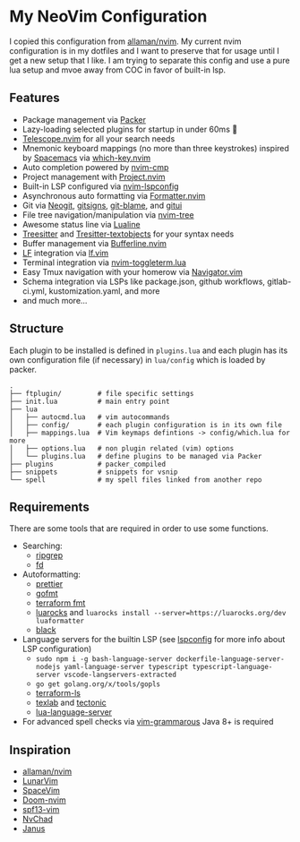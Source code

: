 # My NeoVim Configuration

I copied this configuration from [allaman/nvim](https://github.com/allaman/nvim). My current nvim configuration is in my dotfiles and I want to preserve that for usage until I get a new setup that I like. I am trying to separate this config and use a pure lua setup and mvoe away from COC in favor of built-in lsp.

## Features

- Package management via [Packer](https://github.com/wbthomason/packer.nvim)
- Lazy-loading selected plugins for startup in under 60ms 🚀
- [Telescope.nvim](https://github.com/nvim-telescope/telescope.nvim) for all your search needs
- Mnemonic keyboard mappings (no more than three keystrokes) inspired by [Spacemacs](https://www.spacemacs.org/) via [which-key.nvim](https://github.com/folke/which-key.nvim)
- Auto completion powered by [nvim-cmp](https://github.com/hrsh7th/nvim-cmp)
- Project management with [Project.nvim](https://github.com/ahmedkhalf/project.nvim)
- Built-in LSP configured via [nvim-lspconfig](https://github.com/neovim/nvim-lspconfig)
- Asynchronous auto formatting via [Formatter.nvim](https://github.com/mhartington/formatter.nvim)
- Git via [Neogit](https://github.com/TimUntersberger/neogit), [gitsigns](https://github.com/lewis6991/gitsigns.nvim), [git-blame](https://github.com/f-person/git-blame.nvim), and [gitui](https://github.com/extrawurst/gitui)
- File tree navigation/manipulation via [nvim-tree](https://github.com/kyazdani42/nvim-tree.lua)
- Awesome status line via [Lualine](https://github.com/nvim-lualine/lualine.nvim)
- [Treesitter](https://github.com/nvim-treesitter/nvim-treesitter) and [Tresitter-textobjects](https://github.com/nvim-treesitter/nvim-treesitter-textobjects) for your syntax needs
- Buffer management via [Bufferline.nvim](https://github.com/akinsho/bufferline.nvim)
- [LF](https://github.com/gokcehan/lf) integration via [lf.vim](https://github.com/ptzz/lf.vim)
- Terminal integration via [nvim-toggleterm.lua](https://github.com/akinsho/nvim-toggleterm.lua)
- Easy Tmux navigation with your homerow via [Navigator.vim](https://github.com/numToStr/Navigator.nvim)
- Schema integration via LSPs like package.json, github workflows, gitlab-ci.yml, kustomization.yaml, and more
- and much more...

## Structure

Each plugin to be installed is defined in `plugins.lua` and each plugin has its own configuration file (if necessary) in `lua/config` which is loaded by packer.

```
.
├── ftplugin/         # file specific settings
├── init.lua          # main entry point
├── lua
│   ├── autocmd.lua   # vim autocommands
│   ├── config/       # each plugin configuration is in its own file
│   ├── mappings.lua  # Vim keymaps defintions -> config/which.lua for more
│   ├── options.lua   # non plugin related (vim) options
│   └── plugins.lua   # define plugins to be managed via Packer
├── plugins           # packer_compiled
├── snippets          # snippets for vsnip
└── spell             # my spell files linked from another repo
```

## Requirements

There are some tools that are required in order to use some functions.

- Searching:
  - [ripgrep](https://github.com/BurntSushi/ripgrep)
  - [fd](https://github.com/sharkdp/fd)
- Autoformatting:
  - [prettier](https://prettier.io/)
  - [gofmt](https://pkg.go.dev/cmd/gofmt)
  - [terraform fmt](https://www.terraform.io/docs/cli/commands/fmt.html)
  - [luarocks](https://github.com/luarocks/luarocks) and `luarocks install --server=https://luarocks.org/dev luaformatter`
  - [black](https://github.com/psf/black)
- Language servers for the builtin LSP (see [lspconfig](https://github.com/neovim/nvim-lspconfig/blob/master/CONFIG.md) for more info about LSP configuration)
  - `sudo npm i -g bash-language-server dockerfile-language-server-nodejs yaml-language-server typescript typescript-language-server vscode-langservers-extracted`
  - `go get golang.org/x/tools/gopls`
  - [terraform-ls](https://github.com/hashicorp/terraform-ls)
  - [texlab](https://github.com/latex-lsp/texlab) and [tectonic](https://github.com/tectonic-typesetting/tectonic)
  - [lua-language-server](https://github.com/sumneko/lua-language-server)
- For advanced spell checks via [vim-grammarous](https://github.com/rhysd/vim-grammarous) Java 8+ is required

## Inspiration
- [allaman/nvim](https://github.com/allaman/nvim)
- [LunarVim](https://github.com/LunarVim/LunarVim)
- [SpaceVim](https://spacevim.org/)
- [Doom-nvim](https://github.com/NTBBloodbath/doom-nvim)
- [spf13-vim](https://github.com/spf13/spf13-vim)
- [NvChad](https://nvchad.github.io/)
- [Janus](https://github.com/carlhuda/janus)
